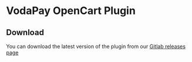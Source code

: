 # VodaPay OpenCart Plugin

## Download

You can download the latest version of the plugin from
our [Gitlab releases page](https://gitlab.com/vodapay-gateway/opencart-plugin/-/releases)
